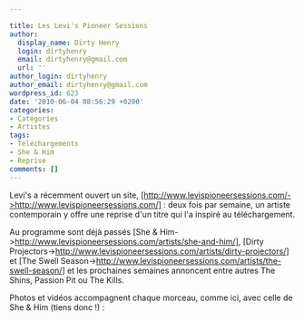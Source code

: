 ```yaml
---

title: Les Levi's Pioneer Sessions
author:
  display_name: Dirty Henry
  login: dirtyhenry
  email: dirtyhenry@gmail.com
  url: ''
author_login: dirtyhenry
author_email: dirtyhenry@gmail.com
wordpress_id: 623
date: '2010-06-04 08:56:29 +0200'
categories:
- Catégories
- Artistes
tags:
- Téléchargements
- She & Him
- Reprise
comments: []
---
```

Levi's a récemment ouvert un site, [http://www.levispioneersessions.com/->http://www.levispioneersessions.com/] : deux fois par semaine, un artiste contemporain y offre une reprise d'un titre qui l'a inspiré au téléchargement.

Au programme sont déjà passés [She & Him->http://www.levispioneersessions.com/artists/she-and-him/], [Dirty Projectors->http://www.levispioneersessions.com/artists/dirty-projectors/] et [The Swell Season->http://www.levispioneersessions.com/artists/the-swell-season/] et les prochaines semaines annoncent entre autres The Shins, Passion Pit ou The Kills.

Photos et vidéos accompagnent chaque morceau, comme ici, avec celle de She & Him (tiens donc !) :

<object width="500" height="300"><param name="movie" value="http://www.youtube.com/v/tWDjDL2NAQM&hl=fr_FR&fs=1&"></param><param name="allowFullScreen" value="true"></param><param name="allowscriptaccess" value="always"></param><embed src="http://www.youtube.com/v/tWDjDL2NAQM&hl=fr_FR&fs=1&" type="application/x-shockwave-flash" allowscriptaccess="always" allowfullscreen="true" width="500" height="300"></embed></object>
